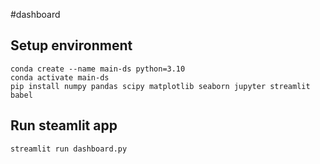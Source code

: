 #dashboard

## Setup environment
```
conda create --name main-ds python=3.10
conda activate main-ds
pip install numpy pandas scipy matplotlib seaborn jupyter streamlit babel
```

## Run steamlit app
```
streamlit run dashboard.py
```

